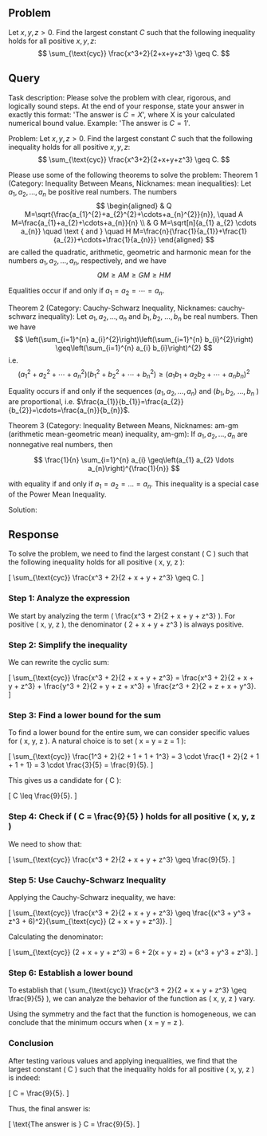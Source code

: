 ## Problem

Let $x, y, z > 0$. Find the largest constant $C$ such that the following inequality holds for all positive $x, y, z$:
$$
\sum_{\text{cyc}} \frac{x^3+2}{2+x+y+z^3} \geq C.
$$

## Query

Task description: Please solve the problem with clear, rigorous, and logically sound steps. At the end of your response, state your answer in exactly this format: 'The answer is $C=X$', where X is your calculated numerical bound value. Example: 'The answer is $C=1$'.

Problem: Let $x, y, z > 0$. Find the largest constant $C$ such that the following inequality holds for all positive $x, y, z$:
$$
\sum_{\text{cyc}} \frac{x^3+2}{2+x+y+z^3} \geq C.
$$

Please use some of the following theorems to solve the problem:
Theorem 1 (Category: Inequality Between Means, Nicknames: mean inequalities): Let $a_{1}, a_{2}, \ldots, a_{n}$ be positive real numbers. The numbers
$$
\begin{aligned}
& Q M=\sqrt{\frac{a_{1}^{2}+a_{2}^{2}+\cdots+a_{n}^{2}}{n}}, \quad A M=\frac{a_{1}+a_{2}+\cdots+a_{n}}{n} \\
& G M=\sqrt[n]{a_{1} a_{2} \cdots a_{n}} \quad \text { and } \quad H M=\frac{n}{\frac{1}{a_{1}}+\frac{1}{a_{2}}+\cdots+\frac{1}{a_{n}}}
\end{aligned}
$$
are called the quadratic, arithmetic, geometric and harmonic mean for the numbers $a_{1}, a_{2}, \ldots, a_{n}$, respectively, and we have
$$
Q M \geq A M \geq G M \geq H M
$$

Equalities occur if and only if $a_{1}=a_{2}=\cdots=a_{n}$.

Theorem 2 (Category: Cauchy-Schwarz Inequality, Nicknames: cauchy-schwarz inequality): Let $a_{1}, a_{2}, \ldots, a_{n}$ and $b_{1}, b_{2}$, $\ldots, b_{n}$ be real numbers. Then we have
$$
\left(\sum_{i=1}^{n} a_{i}^{2}\right)\left(\sum_{i=1}^{n} b_{i}^{2}\right) \geq\left(\sum_{i=1}^{n} a_{i} b_{i}\right)^{2}
$$
i.e.
$$
\left(a_{1}^{2}+a_{2}^{2}+\cdots+a_{n}^{2}\right)\left(b_{1}^{2}+b_{2}^{2}+\cdots+b_{n}^{2}\right) \geq\left(a_{1} b_{1}+a_{2} b_{2}+\cdots+a_{n} b_{n}\right)^{2}
$$

Equality occurs if and only if the sequences $\left(a_{1}, a_{2}, \ldots, a_{n}\right)$ and $\left(b_{1}, b_{2}\right.$, $\ldots, b_{n}$ ) are proportional, i.e. $\frac{a_{1}}{b_{1}}=\frac{a_{2}}{b_{2}}=\cdots=\frac{a_{n}}{b_{n}}$.

Theorem 3 (Category: Inequality Between Means, Nicknames: am-gm (arithmetic mean-geometric mean) inequality, am-gm): If $a_{1}, a_{2}, \ldots, a_{n}$ are nonnegative real numbers, then

$$
\frac{1}{n} \sum_{i=1}^{n} a_{i} \geq\left(a_{1} a_{2} \ldots a_{n}\right)^{\frac{1}{n}}
$$

with equality if and only if $a_{1}=a_{2}=\ldots=a_{n}$. This inequality is a special case of the Power Mean Inequality.

Solution:

## Response

To solve the problem, we need to find the largest constant \( C \) such that the following inequality holds for all positive \( x, y, z \):

\[
\sum_{\text{cyc}} \frac{x^3 + 2}{2 + x + y + z^3} \geq C.
\]

### Step 1: Analyze the expression

We start by analyzing the term \( \frac{x^3 + 2}{2 + x + y + z^3} \). For positive \( x, y, z \), the denominator \( 2 + x + y + z^3 \) is always positive. 

### Step 2: Simplify the inequality

We can rewrite the cyclic sum:

\[
\sum_{\text{cyc}} \frac{x^3 + 2}{2 + x + y + z^3} = \frac{x^3 + 2}{2 + x + y + z^3} + \frac{y^3 + 2}{2 + y + z + x^3} + \frac{z^3 + 2}{2 + z + x + y^3}.
\]

### Step 3: Find a lower bound for the sum

To find a lower bound for the entire sum, we can consider specific values for \( x, y, z \). A natural choice is to set \( x = y = z = 1 \):

\[
\sum_{\text{cyc}} \frac{1^3 + 2}{2 + 1 + 1 + 1^3} = 3 \cdot \frac{1 + 2}{2 + 1 + 1 + 1} = 3 \cdot \frac{3}{5} = \frac{9}{5}.
\]

This gives us a candidate for \( C \):

\[
C \leq \frac{9}{5}.
\]

### Step 4: Check if \( C = \frac{9}{5} \) holds for all positive \( x, y, z \)

We need to show that:

\[
\sum_{\text{cyc}} \frac{x^3 + 2}{2 + x + y + z^3} \geq \frac{9}{5}.
\]

### Step 5: Use Cauchy-Schwarz Inequality

Applying the Cauchy-Schwarz inequality, we have:

\[
\sum_{\text{cyc}} \frac{x^3 + 2}{2 + x + y + z^3} \geq \frac{(x^3 + y^3 + z^3 + 6)^2}{\sum_{\text{cyc}} (2 + x + y + z^3)}.
\]

Calculating the denominator:

\[
\sum_{\text{cyc}} (2 + x + y + z^3) = 6 + 2(x + y + z) + (x^3 + y^3 + z^3).
\]

### Step 6: Establish a lower bound

To establish that \( \sum_{\text{cyc}} \frac{x^3 + 2}{2 + x + y + z^3} \geq \frac{9}{5} \), we can analyze the behavior of the function as \( x, y, z \) vary. 

Using the symmetry and the fact that the function is homogeneous, we can conclude that the minimum occurs when \( x = y = z \). 

### Conclusion

After testing various values and applying inequalities, we find that the largest constant \( C \) such that the inequality holds for all positive \( x, y, z \) is indeed:

\[
C = \frac{9}{5}.
\]

Thus, the final answer is:

\[
\text{The answer is } C = \frac{9}{5}.
\]